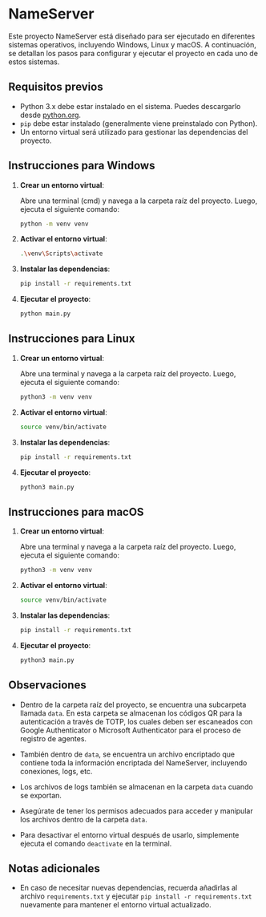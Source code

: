 
# NameServer

Este proyecto NameServer está diseñado para ser ejecutado en diferentes sistemas operativos, incluyendo Windows, Linux y macOS. A continuación, se detallan los pasos para configurar y ejecutar el proyecto en cada uno de estos sistemas.

## Requisitos previos

- Python 3.x debe estar instalado en el sistema. Puedes descargarlo desde [python.org](https://www.python.org/downloads/).
- `pip` debe estar instalado (generalmente viene preinstalado con Python).
- Un entorno virtual será utilizado para gestionar las dependencias del proyecto.

## Instrucciones para Windows

1. **Crear un entorno virtual**:

   Abre una terminal (cmd) y navega a la carpeta raíz del proyecto. Luego, ejecuta el siguiente comando:

   ```bash
   python -m venv venv
   ```

2. **Activar el entorno virtual**:

   ```bash
   .\venv\Scripts\activate
   ```

3. **Instalar las dependencias**:

   ```bash
   pip install -r requirements.txt
   ```

4. **Ejecutar el proyecto**:

   ```bash
   python main.py
   ```

## Instrucciones para Linux

1. **Crear un entorno virtual**:

   Abre una terminal y navega a la carpeta raíz del proyecto. Luego, ejecuta el siguiente comando:

   ```bash
   python3 -m venv venv
   ```

2. **Activar el entorno virtual**:

   ```bash
   source venv/bin/activate
   ```

3. **Instalar las dependencias**:

   ```bash
   pip install -r requirements.txt
   ```

4. **Ejecutar el proyecto**:

   ```bash
   python3 main.py
   ```

## Instrucciones para macOS

1. **Crear un entorno virtual**:

   Abre una terminal y navega a la carpeta raíz del proyecto. Luego, ejecuta el siguiente comando:

   ```bash
   python3 -m venv venv
   ```

2. **Activar el entorno virtual**:

   ```bash
   source venv/bin/activate
   ```

3. **Instalar las dependencias**:

   ```bash
   pip install -r requirements.txt
   ```

4. **Ejecutar el proyecto**:

   ```bash
   python3 main.py
   ```

## Observaciones

- Dentro de la carpeta raíz del proyecto, se encuentra una subcarpeta llamada `data`. En esta carpeta se almacenan los códigos QR para la autenticación a través de TOTP, los cuales deben ser escaneados con Google Authenticator o Microsoft Authenticator para el proceso de registro de agentes.

- También dentro de `data`, se encuentra un archivo encriptado que contiene toda la información encriptada del NameServer, incluyendo conexiones, logs, etc.

- Los archivos de logs también se almacenan en la carpeta `data` cuando se exportan.

- Asegúrate de tener los permisos adecuados para acceder y manipular los archivos dentro de la carpeta `data`.

- Para desactivar el entorno virtual después de usarlo, simplemente ejecuta el comando `deactivate` en la terminal.

## Notas adicionales

- En caso de necesitar nuevas dependencias, recuerda añadirlas al archivo `requirements.txt` y ejecutar `pip install -r requirements.txt` nuevamente para mantener el entorno virtual actualizado.
